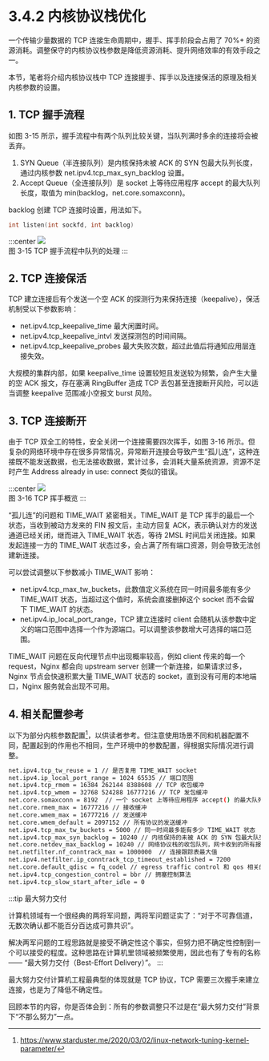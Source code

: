 # 3.4.2 内核协议栈优化

一个传输少量数据的 TCP 连接生命周期中，握手、挥手阶段会占用了 70%+ 的资源消耗。调整保守的内核协议栈参数是降低资源消耗、提升网络效率的有效手段之一。

本节，笔者将介绍内核协议栈中 TCP 连接握手、挥手以及连接保活的原理及相关内核参数的设置。

## 1. TCP 握手流程

如图 3-15 所示，握手流程中有两个队列比较关键，当队列满时多余的连接将会被丢弃。

1. SYN Queue（半连接队列）是内核保持未被 ACK 的 SYN 包最大队列长度，通过内核参数 net.ipv4.tcp_max_syn_backlog 设置。
2. Accept Queue（全连接队列）是 socket 上等待应用程序 accept 的最大队列长度，取值为 min(backlog，net.core.somaxconn)。

backlog 创建 TCP 连接时设置，用法如下。
```c
int listen(int sockfd, int backlog)
```
:::center
  ![](../assets/TCP.svg)<br/>
 图 3-15 TCP 握手流程中队列的处理
:::

## 2. TCP 连接保活

TCP 建立连接后有个发送一个空 ACK 的探测行为来保持连接（keepalive），保活机制受以下参数影响：

- net.ipv4.tcp_keepalive_time 最大闲置时间。
- net.ipv4.tcp_keepalive_intvl 发送探测包的时间间隔。
- net.ipv4.tcp_keepalive_probes 最大失败次数，超过此值后将通知应用层连接失效。

大规模的集群内部，如果 keepalive_time 设置较短且发送较为频繁，会产生大量的空 ACK 报文，存在塞满 RingBuffer 造成 TCP 丢包甚至连接断开风险，可以适当调整 keepalive 范围减小空报文 burst 风险。

## 3. TCP 连接断开

由于 TCP 双全工的特性，安全关闭一个连接需要四次挥手，如图 3-16 所示。但复杂的网络环境中存在很多异常情况，异常断开连接会导致产生“孤儿连”，这种连接既不能发送数据，也无法接收数据，累计过多，会消耗大量系统资源，资源不足时产生 Address already in use: connect 类似的错误。

:::center
  ![](../assets/tcp_disconnect.svg)<br/>
 图 3-16 TCP 挥手概览
:::

“孤儿连”的问题和 TIME_WAIT 紧密相关。TIME_WAIT 是 TCP 挥手的最后一个状态，当收到被动方发来的 FIN 报文后，主动方回复 ACK，表示确认对方的发送通道已经关闭，继而进入 TIME_WAIT 状态，等待 2MSL 时间后关闭连接。如果发起连接一方的 TIME_WAIT 状态过多，会占满了所有端口资源，则会导致无法创建新连接。

可以尝试调整以下参数减小 TIME_WAIT 影响：

- net.ipv4.tcp_max_tw_buckets，此数值定义系统在同一时间最多能有多少 TIME_WAIT 状态，当超过这个值时，系统会直接删掉这个 socket 而不会留下 TIME_WAIT 的状态。
- net.ipv4.ip_local_port_range，TCP 建立连接时 client 会随机从该参数中定义的端口范围中选择一个作为源端口。可以调整该参数增大可选择的端口范围。

TIME_WAIT 问题在反向代理节点中出现概率较高，例如 client 传来的每一个 request，Nginx 都会向 upstream server 创建一个新连接，如果请求过多， Nginx 节点会快速积累大量 TIME_WAIT 状态的 socket，直到没有可用的本地端口，Nginx 服务就会出现不可用。

## 4. 相关配置参考

以下为部分内核参数配置[^1]，以供读者参考。但注意使用场景不同和机器配置不同，配置起到的作用也不相同，生产环境中的参数配置，得根据实际情况进行调整。

```bash
net.ipv4.tcp_tw_reuse = 1 // 是否复用 TIME_WAIT socket
net.ipv4.ip_local_port_range = 1024 65535 // 端口范围
net.ipv4.tcp_rmem = 16384 262144 8388608 // TCP 收包缓冲
net.ipv4.tcp_wmem = 32768 524288 16777216 // TCP 发包缓冲
net.core.somaxconn = 8192  // 一个 socket 上等待应用程序 accept() 的最大队列长度
net.core.rmem_max = 16777216 // 接收缓冲
net.core.wmem_max = 16777216 // 发送缓冲
net.core.wmem_default = 2097152 // 所有协议的发送缓冲
net.ipv4.tcp_max_tw_buckets = 5000 // 同一时间最多能有多少 TIME_WAIT 状态
net.ipv4.tcp_max_syn_backlog = 10240 // 内核保持的未被 ACK 的 SYN 包最大队列长度
net.core.netdev_max_backlog = 10240 // 网络协议栈的收包队列，网卡收到的所有报文都在此队列中等待软中断处理
net.netfilter.nf_conntrack_max = 1000000  // 连接跟踪表最大值
net.ipv4.netfilter.ip_conntrack_tcp_timeout_established = 7200
net.core.default_qdisc = fq_codel // egress traffic control 和 qos 相关的问题
net.ipv4.tcp_congestion_control = bbr // 拥塞控制算法
net.ipv4.tcp_slow_start_after_idle = 0
```

:::tip 最大努力交付

计算机领域有一个很经典的两将军问题，两将军问题证实了：“对于不可靠信道，无数次确认都不能百分百达成可靠共识”。

解决两军问题的工程思路就是接受不确定性这个事实，但努力把不确定性控制到一个可以接受的程度。这种思路在计算机里领域被频繁使用，因此也有了专有的名称 —— “最大努力交付（Best-Effort Delivery）”。
:::

最大努力交付计算机工程最典型的体现就是 TCP 协议，TCP 需要三次握手来建立连接，也是为了降低不确定性。

回顾本节的内容，你是否体会到：所有的参数调整只不过是在“最大努力交付”背景下“不那么努力”一点。

[^1]: https://www.starduster.me/2020/03/02/linux-network-tuning-kernel-parameter/
